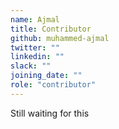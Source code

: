 ```yaml
---
name: Ajmal
title: Contributor
github: muhammed-ajmal
twitter: ""
linkedin: ""
slack: ""
joining_date: ""
role: "contributor"
---
```


Still waiting for this

